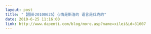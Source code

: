 ```yaml
---
layout: post
title: "【图卦20100625】心情是斯洛的 语言是伐克的"
date: 2010-6-25 11:16:00
link: http://www.dapenti.com/blog/more.asp?name=xilei&id=31607
---
```


<div class="oblog_text" align="left"></div>
